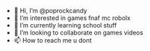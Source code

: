 - 👋 Hi, I’m @poprockcandy
- 👀 I’m interested in games fnaf mc robolx
- 🌱 I’m currently learning school stuff
- 💞️ I’m looking to collaborate on games videos
- 📫 How to reach me u dont

<!---
poprockcandy/poprockcandy is a ✨ special ✨ repository because its `README.md` (this file) appears on your GitHub profile.
You can click the Preview link to take a look at your changes.
--->
